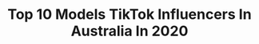 ---
title: Top 10 Models TikTok Influencers In Australia In 2020
description: >-
  Find top models TikTok influencers in Australia in 2020. Most popular hashtags: #tiktok #comedy #smile #duet.
platform: TikTok
profiles:
  - username: "harleyagsd"
    fullname: >-
      Harley a gsd 
    location: "Australia"
    followers: 332359
    engagement: 3160
    commentsToLikes: 0.119779
    id: ck8tpd1hqpz7b0j78jmo3cha1
    verified: false
    hashtags: "#gonnabefriends, #vibewithme, #smile, #may4th"
  - username: "lyndlkean"
    fullname: >-
      LyndlKean
    location: "Australia"
    followers: 72627
    engagement: 1902
    commentsToLikes: 0.029139
    id: cka84t58ovid50i78rvcma8u1
    verified: true
    hashtags: "#happyeaster, #bikini, #maccosmetics, #homeworkout"
  - username: "issy_dawson.official"
    fullname: >-
      Issy Dawson - Model
    location: "Australia"
    followers: 33287
    engagement: 1744
    commentsToLikes: 0.021194
    id: ckaih1iu43w230i78yttb4955
    verified: false
    hashtags: "#lollipop, #hairgoals, #hairflip, #nature"
  - username: "alissafay"
    fullname: >-
      Alissa Fay
    location: "Australia"
    followers: 86283
    engagement: 744
    commentsToLikes: 0.063231
    id: ck8z3g9zh9fqg0j78czbxo7k1
    verified: false
    hashtags: "#yearbook2020, #glutesworkout, #wipeitdown, #followme"
  - username: "nhrkgpt"
    fullname: >-
      Nia Gupta
    location: "Australia"
    followers: 150359
    engagement: 746
    commentsToLikes: 0.031439
    id: ck9gl4xtumpv50j78ennceigb
    verified: false
    hashtags: "#realvoice, #australia, #indian, #jabwemet"
  - username: "jyotibajaj1"
    fullname: >-
      Jyoti Bajaj
    location: "Australia"
    followers: 265790
    engagement: 728
    commentsToLikes: 0.052991
    id: ck81t0dluuham0j78phc6rxfr
    verified: false
    hashtags: "#smile, #oldpunjabisongs, #karanaujlamusic, #cute"
  - username: "thesuburbantarzan"
    fullname: >-
      Brandon Luna
    location: "Australia"
    followers: 2234
    engagement: 1029
    commentsToLikes: 0.038597
    id: ck9emcb1vejwo0j78kyt72gb8
    verified: false
    hashtags: "#clothesswap, #painting, #dance, #boys"
  - username: "thegouravsharma_"
    fullname: >-
      Gourav Sharma 🔥
    location: "Australia"
    followers: 145410
    engagement: 718
    commentsToLikes: 0.028051
    id: ck8nj0r3e84ce0j787d1io40s
    verified: false
    hashtags: "#mothersday, #justforfun, #galkrke, #duet"
  - username: "madelinestuartmodel"
    fullname: >-
      Madeline Stuart
    location: "Australia"
    followers: 46458
    engagement: 943
    commentsToLikes: 0.005233
    id: ck8jaldkmsyco0j78ly0yeas7
    verified: false
    hashtags: "#wearredday, #hairchallenge, #christmas, #coronavirus"
  - username: "fluffiestduo"
    fullname: >-
      Jakoda Chau
    location: "Australia"
    followers: 78472
    engagement: 699
    commentsToLikes: 0.000000
    id: ck807bgp3pkv70j78ysozoj51
    verified: false
    hashtags: "#challenge, #bondibeach, #zyzbca, #voiceover"
---